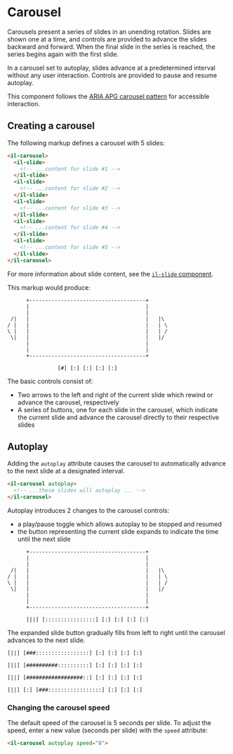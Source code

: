 # Carousel

Carousels present a series of slides in an unending rotation. Slides are shown one at a time, and controls are provided to advance the slides backward and forward. When the final slide in the series is reached, the series begins again with the first slide.

In a carousel set to autoplay, slides advance at a predetermined interval without any user interaction. Controls are provided to pause and resume autoplay.

This component follows the [ARIA APG carousel pattern](https://www.w3.org/WAI/ARIA/apg/patterns/carousel/) for accessible interaction.

## Creating a carousel

The following markup defines a carousel with 5 slides:

```html
<il-carousel>
  <il-slide>
    <!-- ...content for slide #1 -->
  </il-slide>
  <il-slide>
    <!-- ...content for slide #2 -->
  </il-slide>
  <il-slide>
    <!-- ...content for slide #3 -->
  </il-slide>
  <il-slide>
    <!-- ...content for slide #4 -->
  </il-slide>
  <il-slide>
    <!-- ...content for slide #5 -->
  </il-slide>
</il-carousel>
```

For more information about slide content, see the [`il-slide` component](../il-slide/README.md).

This markup would produce:

```
      +-------------------------------------+
      |                                     |
      |                                     |
 /|   |                                     |   |\
/ |   |                                     |   | \
\ |   |                                     |   | /
 \|   |                                     |   |/
      |                                     |
      |                                     |
      +-------------------------------------+

                [#] [:] [:] [:] [:]

```

The basic controls consist of:

* Two arrows to the left and right of the current slide which rewind or advance the carousel, respectively
* A series of buttons, one for each slide in the carousel, which indicate the current slide and advance the carousel directly to their respective slides

## Autoplay

Adding the `autoplay` attribute causes the carousel to automatically advance to the next slide at a designated interval.

```html
<il-carousel autoplay>
  <!-- ...these slides will autoplay ... -->
</il-carousel>
```

Autoplay introduces 2 changes to the carousel controls:

* a play/pause toggle which allows autoplay to be stopped and resumed
* the button representing the current slide expands to indicate the time until the next slide 


```
      +-------------------------------------+
      |                                     |
      |                                     |
 /|   |                                     |   |\
/ |   |                                     |   | \
\ |   |                                     |   | /
 \|   |                                     |   |/
      |                                     |
      |                                     |
      +-------------------------------------+

      [||] [::::::::::::::::] [:] [:] [:] [:]
```

The expanded slide button gradually fills from left to right until the carousel advances to the next slide.

```
[||] [###:::::::::::::::::] [:] [:] [:] [:]
```
```
[||] [##########::::::::::] [:] [:] [:] [:]
```
```
[||] [##################::] [:] [:] [:] [:]
```
```
[||] [:] [###:::::::::::::::::] [:] [:] [:]
```

### Changing the carousel speed

The default speed of the carousel is 5 seconds per slide. To adjust the speed, enter a new value (seconds per slide) with the `speed` attribute:

```html
<il-carousel autoplay speed="8">
```
